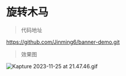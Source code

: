 # 旋转木马

> 代码地址

https://github.com/Jinming6/banner-demo.git

> 效果图

![Kapture 2023-11-25 at 21.47.46.gif](https://s2.loli.net/2023/11/25/MB1saXq3joNpnTY.gif)
